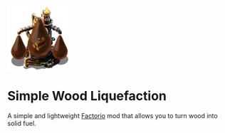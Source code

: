 ![Mod thumbnail](/thumbnail.png)

# Simple Wood Liquefaction

A simple and lightweight [Factorio](https://factorio.com) mod that allows you to turn wood into solid fuel.
